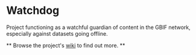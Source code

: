 # Watchdog
Project functioning as a watchful guardian of content in the GBIF network, especially against datasets going offline.

** Browse the project's [wiki](https://github.com/kbraak/watchdog/wiki) to find out more. ** 
